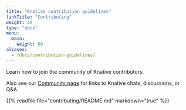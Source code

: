 ```yaml
---
title: "Knative contribution guidelines"
linkTitle: "Contributing"
weight: 20
type: "docs"
menu:
  main:
    weight: 60
aliases:
  - /docs/contribution-guidelines/
---
```


Learn how to join the community of Knative contributors.

Also see our [Community page](../community) for links to Knative chats, discussions, or Q&A.


{{% readfile file="contributing/README.md" markdown="true" %}}
